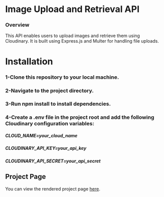 

# Image Upload and Retrieval API
### Overview
This API enables users to upload images and retrieve them using Cloudinary. It is built using Express.js and Multer for handling file uploads.

# Installation
###  1-Clone this repository to your local machine.
### 2-Navigate to the project directory.
### 3-Run npm install to install dependencies.
### 4-Create a .env file in the project root and add the following Cloudinary configuration variables:
##### CLOUD_NAME=your_cloud_name
##### CLOUDINARY_API_KEY=your_api_key
##### CLOUDINARY_API_SECRET=your_api_secret

## Project Page
You can view the rendered project page [here]([https://your-project-page-url](https://get-upload-images.onrender.com/)https://get-upload-images.onrender.com/).


